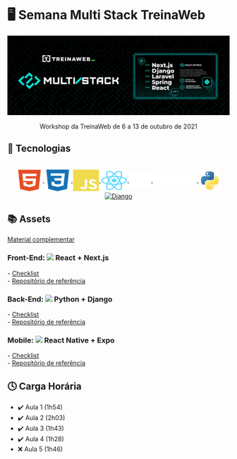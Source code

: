 # 🖥 Semana Multi Stack TreinaWeb

<div align="center">
  
  ![cover image](images/cover.png)
  
  Workshop da TreinaWeb de 6 a 13 de outubro de 2021
  
</div>

## 🚀 Tecnologias

<div style="display: inline_block" align="center"><br>
  <a href="/HTML/html.md">
    <img align="center" alt="HTML" height="50" width="60" src="https://github.com/devicons/devicon/blob/master/icons/html5/html5-plain.svg">
    <img align="center" alt="CSS" height="50" width="60" src="https://github.com/devicons/devicon/blob/master/icons/css3/css3-plain.svg">
    <img align="center" alt="JS" height="50" width="60" src="https://github.com/devicons/devicon/blob/master/icons/javascript/javascript-plain.svg">
    <img align="center" alt="React" height="50" width="60" src="https://raw.githubusercontent.com/devicons/devicon/master/icons/react/react-original.svg">
    <img align="center" alt="NextJS" height="40" width="50" src="https://github.com/vitorhonna/vitorhonna/blob/main/assets/nextjs-white.svg">
    <img align="center" alt="Expo" height="25" width="100" src="https://github.com/vitorhonna/vitorhonna/blob/main/assets/expo-wordmark-white.svg">
    <img align="center" alt="Python" height="50" width="50" src="https://github.com/devicons/devicon/blob/master/icons/python/python-original.svg">
    <img align="center" alt="Django" height="90" width="100" src="https://cdn.jsdelivr.net/gh/devicons/devicon/icons/django/django-original.svg">    
  </a>
</div>

## 📚 Assets 

[Material complementar](https://treinaweb.notion.site/Multi-stack-02-3b8d2d382ba44d41a23f661aeb15b0ac)

### Front-End: <img style="width: 15px" src="https://cdn.jsdelivr.net/gh/devicons/devicon/icons/react/react-original.svg" /> React + Next.js

\- [Checklist](https://treinaweb.notion.site/Semana-Multi-Stack-Front-End-02448c456ce6440aa49d54c190938b98)\
\- [Repositório de referência](https://github.com/treinaweb/treinaweb-workshop-multistack-react)

### Back-End: <img style="width: 18px" src="https://cdn.jsdelivr.net/gh/devicons/devicon/icons/python/python-original.svg" /> Python + Django

\- [Checklist](https://treinaweb.notion.site/Semana-Multi-Stack-Django-831febc8cda7430bbbe0481117def5ab)\
\- [Repositório de referência](https://github.com/treinaweb/treinaweb-workshop-multistack-python)

### Mobile: <img style="width: 15px" src="https://cdn.jsdelivr.net/gh/devicons/devicon/icons/react/react-original.svg" /> React Native + Expo

\- [Checklist](https://treinaweb.notion.site/Semana-Multi-Stack-Mobile-c6ec8daaadb942a3add19eb104a1dccc)\
\- [Repositório de referência](https://github.com/treinaweb/treinaweb-workshop-multistack-react-native)

## 🕓 Carga Horária

- ✔️ Aula 1 (1h54)
- ✔️ Aula 2 (2h03)
- ✔️ Aula 3 (1h43)
- ✔️ Aula 4 (1h28)
- ❌ Aula 5 (1h46)
